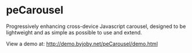 peCarousel
=====

Progressively enhancing cross-device Javascript carousel, designed to be lightweight and as simple as possible to use and extend.

View a demo at:
http://demo.byjoby.net/peCarousel/demo.html
